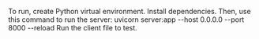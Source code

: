 To run, create Python virtual environment. Install dependencies. Then, use this command to run the server: uvicorn server:app --host 0.0.0.0 --port 8000 --reload
Run the client file to test.
